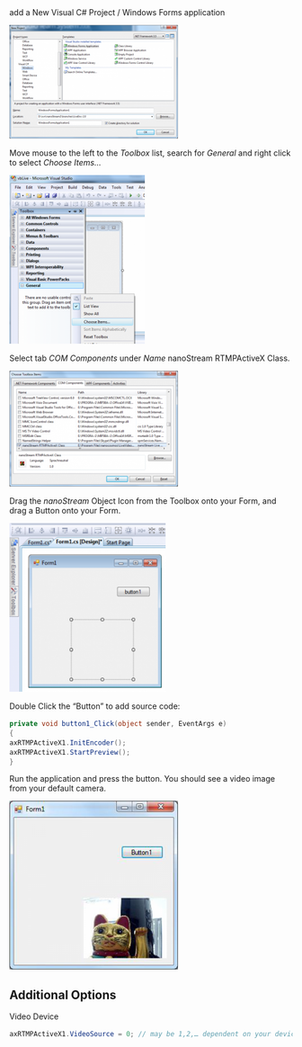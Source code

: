 &nbsp;

add a New Visual C# Project / Windows Forms application

![c_sharp_1](img/c_sharp_1-300x202.png)

Move mouse to the left to the *Toolbox* list, search for *General* and right click to select *Choose Items…*

![c_sharp_2](img/c_sharp_2-241x300.png)

Select tab *COM Components* under *Name* nanoStream RTMPActiveX Class.

![c_sharp_3](img/c_sharp_3-300x206.png)

Drag the *nanoStream* Object Icon from the Toolbox onto your Form, and drag a Button onto your Form.

![c_sharp_5](img/c_sharp_5-278x300.png)

Double Click the “Button” to add source code:

```csharp
private void button1_Click(object sender, EventArgs e)
{
axRTMPActiveX1.InitEncoder();
axRTMPActiveX1.StartPreview();
}
```

Run the application and press the button. You should see a video image from your default camera.

![c_sharp_6](img/c_sharp_6-300x300.png)
## Additional Options
Video Device
```csharp
axRTMPActiveX1.VideoSource = 0; // may be 1,2,… dependent on your devices
```

&nbsp;
